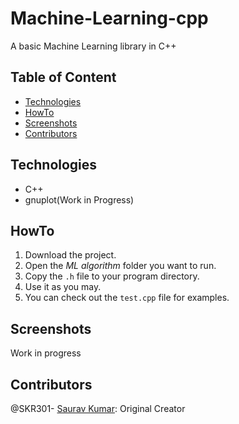 # Machine-Learning-cpp
A basic Machine Learning library in C++
  
## Table of Content
- [Technologies](#technologies)
- [HowTo](#HowTo)
- [Screenshots](#screenshots)
- [Contributors](#contributors)

## Technologies
- C++
- gnuplot(Work in Progress)

## HowTo
1. Download the project.
2. Open the *ML algorithm* folder you want to run.
3. Copy the `.h` file to your program directory.
4. Use it as you may.
5. You can check out the `test.cpp` file for examples.

## Screenshots
Work in progress

## Contributors
@SKR301- [Saurav Kumar](https://github.com/SKR301): Original Creator
